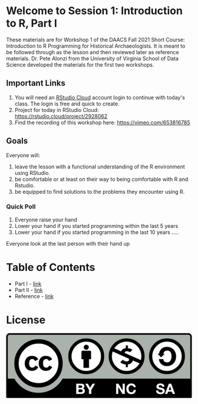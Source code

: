 # Welcome to Session 1: Introduction to R, Part I
These materials are for Workshop 1 of the DAACS Fall 2021 Short Course: Introduction to R Programming for Historical Archaeologists.  It is meant to be followed through as the lesson and then reviewed later as reference materials.
Dr. Pete Alonzi from the University of Virginia School of Data Science developed the materials for the first two workshops.  

## Important Links
1. You will need an [RStudio Cloud](https://rstudio.cloud/) account login to continue with today's class. The login is free and quick to create. 
2. Project for today in RStudio Cloud: https://rstudio.cloud/project/2928062
3. Find the recording of this workshop here: https://vimeo.com/653816785

## Goals
Everyone will:
1. leave the lesson with a functional understanding of the R environment using RStudio.
2. be comfortable or at least on their way to being comfortable with R and Rstudio.
3. be equipped to find solutions to the problems they encounter using R.

### Quick Poll
1. Everyone raise your hand
2. Lower your hand if you started programming within the last 5 years
3. Lower your hand if you started programming in the last 10 years
.....

Everyone look at the last person with their hand up


# Table of Contents

* Part I - [link](https://github.com/DAACS-Research-Consortium/DAACS-Open-Academy/blob/main/FSS2021/Workshop1/Part_I.md)
* Part II - [link](https://github.com/DAACS-Research-Consortium/DAACS-Open-Academy/blob/main/FSS2021/Workshop1/Part_II.md)
* Reference - [link](https://github.com/DAACS-Research-Consortium/DAACS-Open-Academy/blob/main/FSS2021/Workshop1/Reference.md)



# License
![](https://github.com/DAACS-Research-Consortium/DAACS-Open-Academy/blob/main/FSS2021/Workshop1/Images/2880px-Cc-by-nc-sa_icon.svg.png)
